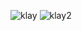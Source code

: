 ![klay](https://user-images.githubusercontent.com/87995279/176601406-2304955c-2820-41dd-9e7d-36b9728fb87c.png)
![klay2](https://user-images.githubusercontent.com/87995279/176601426-d4e1ccd3-8721-4586-8ca9-c15371b15435.png)
